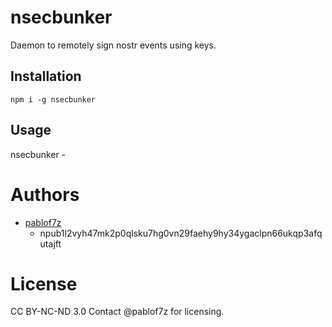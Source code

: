 # nsecbunker
Daemon to remotely sign nostr events using keys.

## Installation

```
npm i -g nsecbunker
```

## Usage

nsecbunker -

# Authors

* [pablof7z](nostr:npub1l2vyh47mk2p0qlsku7hg0vn29faehy9hy34ygaclpn66ukqp3afqutajft)
    * npub1l2vyh47mk2p0qlsku7hg0vn29faehy9hy34ygaclpn66ukqp3afqutajft

# License

CC BY-NC-ND 3.0
Contact @pablof7z for licensing.